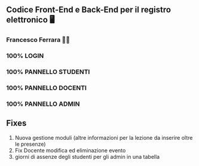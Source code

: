 ## Codice Front-End e Back-End per il registro elettronico 🖥️
### Francesco Ferrara 🧑‍🎓


### 100% LOGIN

### 100% PANNELLO STUDENTI

### 100% PANNELLO DOCENTI

### 100% PANNELLO ADMIN

## Fixes
1. Nuova gestione moduli (altre informazioni per la lezione da inserire oltre le presenze)
2. Fix Docente modifica ed eliminazione evento
3. giorni di assenze degli studenti per gli admin in una tabella
